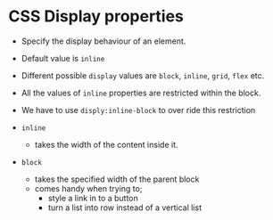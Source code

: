 # CSS Display properties

- Specify the display behaviour of an element.
- Default value is `inline`
- Different possible `display` values are `block`, `inline`, `grid`, `flex` etc.

- All the values of `inline` properties are restricted within the block.
- We have to use `disply:inline-block` to over ride this restriction

- `inline`

  - takes the width of the content inside it.

- `block`
  - takes the specified width of the parent block
  - comes handy when trying to; 
    - style a link in to a button
    - turn a list into row instead of a vertical list
